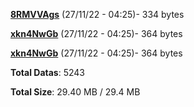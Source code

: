 [**8RMVVAgs**](/data/8RMVVAgs.txt) (27/11/22 - 04:25)- 334 bytes

[**xkn4NwGb**](/data/xkn4NwGb.txt) (27/11/22 - 04:25)- 364 bytes

[**xkn4NwGb**](/data/xkn4NwGb.txt) (27/11/22 - 04:25)- 364 bytes

**Total Datas**: 5243

**Total Size**: 29.40 MB / 29.4 MB